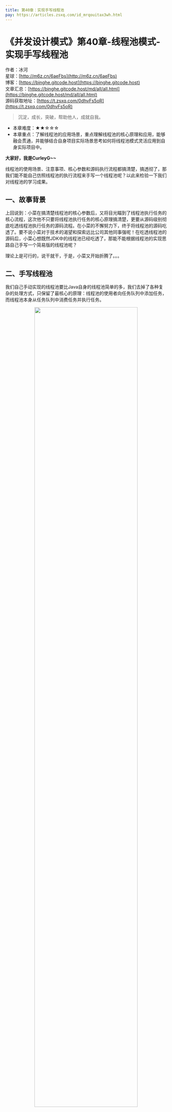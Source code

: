 ```yaml
---
title: 第40章：实现手写线程池
pay: https://articles.zsxq.com/id_mrqouitax3wh.html
---
```


# 《并发设计模式》第40章-线程池模式-实现手写线程池

作者：冰河
<br/>星球：[http://m6z.cn/6aeFbs](http://m6z.cn/6aeFbs)
<br/>博客：[https://binghe.gitcode.host](https://binghe.gitcode.host)
<br/>文章汇总：[https://binghe.gitcode.host/md/all/all.html](https://binghe.gitcode.host/md/all/all.html)
<br/>源码获取地址：[https://t.zsxq.com/0dhvFs5oR](https://t.zsxq.com/0dhvFs5oR)

> 沉淀，成长，突破，帮助他人，成就自我。

* 本章难度：★★☆☆☆
* 本章重点：了解线程池的应用场景，重点理解线程池的核心原理和应用，能够融会贯通，并能够结合自身项目实际场景思考如何将线程池模式灵活应用到自身实际项目中。

**大家好，我是CurleyG~~**

线程池的使用场景、注意事项、核心参数和源码执行流程都搞清楚，搞透彻了，那我们能不能自己仿照线程池的执行流程来手写一个线程池呢？以此来检验一下我们对线程池的学习成果。

## 一、故事背景

上回说到：小菜在搞清楚线程池的核心参数后，又将目光瞄到了线程池执行任务的核心流程，这次他不只要将线程池执行任务的核心原理搞清楚，更要从源码级别彻底吃透线程池执行任务的源码流程。在小菜的不懈努力下，终于将线程池的源码吃透了。要不说小菜对于技术的渴望和探索远比公司其他同事强呢！在吃透线程池的源码后，小菜心想既然JDK中的线程池已经吃透了，那能不能根据线程池的实现思路自己手写一个简易版的线程池呢？

理论上是可行的，说干就干，于是，小菜又开始折腾了。。。

## 二、手写线程池

我们自己手动实现的线程池要比Java自身的线程池简单的多，我们去掉了各种复杂的处理方式，只保留了最核心的原理：线程池的使用者向任务队列中添加任务，而线程池本身从任务队列中消费任务并执行任务。

<div align="center">
    <img src="https://binghe.gitcode.host/assets/images/core/concurrent/2023-10-27-001.png?raw=true" width="80%">
    <br/>
</div>

只要理解了这个核心原理，接下来的代码就简单多了。在实现这个简单的线程池时，我们可以将整个实现过程进行拆解。拆解后的实现流程为：定义核心字段、创建内部类WorkThread、创建ThreadPool类的构造方法和创建执行任务的方法。

<div align="center">
    <img src="https://binghe.gitcode.host/assets/images/core/concurrent/2023-10-27-002.png?raw=true" width="80%">
    <br/>
</div>

### 2.1 定义核心字段

首先，我们创建一个名称为ThreadPool的Java类，并在这个类中定义如下核心字段。

- DEFAULT_WORKQUEUE_SIZE：静态常量，表示默认的阻塞队列大小。
- workQueue：模拟实际的线程池使用阻塞队列来实现生产者-消费者模式。
- workThreads：模拟实际的线程池使用List集合保存线程池内部的工作线程。

核心代码如下所示。

```java
//默认阻塞队列大小
private static final int DEFAULT_WORKQUEUE_SIZE = 5;

//模拟实际的线程池使用阻塞队列来实现生产者-消费者模式
private BlockingQueue<Runnable> workQueue;

//模拟实际的线程池使用List集合保存线程池内部的工作线程
private List<WorkThread> workThreads = new ArrayList<WorkThread>();
```

### 2.2 创建内部类WordThread

在ThreadPool类中创建一个内部类WorkThread，模拟线程池中的工作线程。主要的作用就是消费workQueue中的任务，并执行任务。由于工作线程需要不断从workQueue中获取任务，所以，这里使用了while(true)循环不断尝试消费队列中的任务。

## 查看全文

加入[冰河技术](http://m6z.cn/6aeFbs)知识星球，解锁完整技术文章与完整代码
